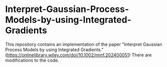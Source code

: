 # Interpret-Gaussian-Process-Models-by-using-Integrated-Gradients
This repository contains an implementation of the paper "Interpret Gaussian Process Models by using Integrated Gradients."(https://onlinelibrary.wiley.com/doi/10.1002/minf.202400051)
There are modifications to the code.
